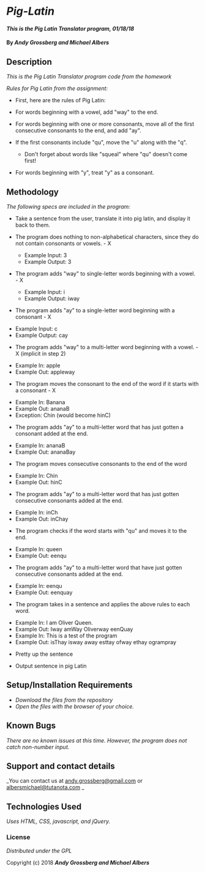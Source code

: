 # _Pig-Latin_

#### _This is the Pig Latin Translator program, 01/18/18_

#### By _**Andy Grossberg and Michael Albers**_

## Description

_This is the Pig Latin Translator program code from the homework_

_Rules for Pig Latin from the assignment:_

* First, here are the rules of Pig Latin:

* For words beginning with a vowel, add "way" to the end.

* For words beginning with one or more consonants, move all of the first consecutive consonants to the end, and add "ay".

* If the first consonants include "qu", move the "u" along with the "q".
  - Don't forget about words like "squeal" where "qu" doesn't come first!

* For words beginning with "y", treat "y" as a consonant.

## Methodology

_The following specs are included in the program:_

* Take a sentence from the user, translate it into pig latin, and display it back to them.

* The program does nothing to non-alphabetical characters, since they do not contain consonants or vowels. - X
  - Example Input: 3
  - Example Output: 3

* The program adds "way" to single-letter words beginning with a vowel. - X
  - Example Input: i
  - Example Output: iway

* The program adds "ay" to a single-letter word beginning with a consonant - X
 - Example Input: c
 - Example Output: cay

* The program adds "way" to a multi-letter word beginning with a vowel. - X (implicit in step 2)
 - Example In: apple
 - Example Out: appleway

* The program moves the consonant to the end of the word if it starts with a consonant - X
 - Example In: Banana
 - Example Out: ananaB
 - Exception: Chin (would become hinC)

* The program adds "ay" to a multi-letter word that has just gotten a consonant added at the end.
 - Example In: ananaB
 - Example Out: ananaBay

* The program moves consecutive consonants to the end of the word
 - Example In: Chin
 - Example Out: hinC

* The program adds "ay" to a multi-letter word that has just gotten consecutive consonants added at the end.
 - Example In: inCh
 - Example Out: inChay

* The program checks if the word starts with "qu" and moves it to the end.
 - Example In: queen
 - Example Out: eenqu

* The program adds "ay" to a multi-letter word that have just gotten consecutive consonants added at the end.
 - Example In: eenqu
 - Example Out: eenquay

* The program takes in a sentence and applies the above rules to each word.
 - Example In: I am Oliver Queen.
 - Example Out: Iway amWay Oliverway eenQuay
 - Example In: This is a test of the program
 - Example Out: isThay isway away esttay ofway ethay ogrampray

* Pretty up the sentence

* Output sentence in pig Latin

## Setup/Installation Requirements

* _Download the files from the repository_
* _Open the files with the browser of your choice._

## Known Bugs

_There are no known issues at this time. However, the program does not catch non-number input._

## Support and contact details

_You can contact us at andy.grossberg@gmail.com or albersmichael@tutanota.com _

## Technologies Used

_Uses HTML, CSS, javascript, and jQuery._

### License

*Distributed under the GPL*

Copyright (c) 2018 **_Andy Grossberg and Michael Albers_**
